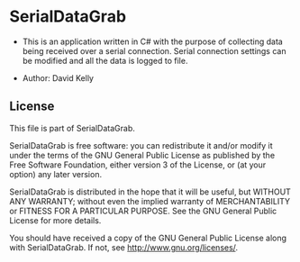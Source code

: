 SerialDataGrab
==============

+ This is an application written in C# with the purpose of collecting data being received over a serial connection. Serial connection settings can be modified and all the data is logged to file.

+ Author: David Kelly

## License

This file is part of SerialDataGrab.

SerialDataGrab is free software: you can redistribute it and/or modify
it under the terms of the GNU General Public License as published by
the Free Software Foundation, either version 3 of the License, or
(at your option) any later version.

SerialDataGrab is distributed in the hope that it will be useful,
but WITHOUT ANY WARRANTY; without even the implied warranty of
MERCHANTABILITY or FITNESS FOR A PARTICULAR PURPOSE.  See the
GNU General Public License for more details.

You should have received a copy of the GNU General Public License
along with SerialDataGrab.  If not, see <http://www.gnu.org/licenses/>.